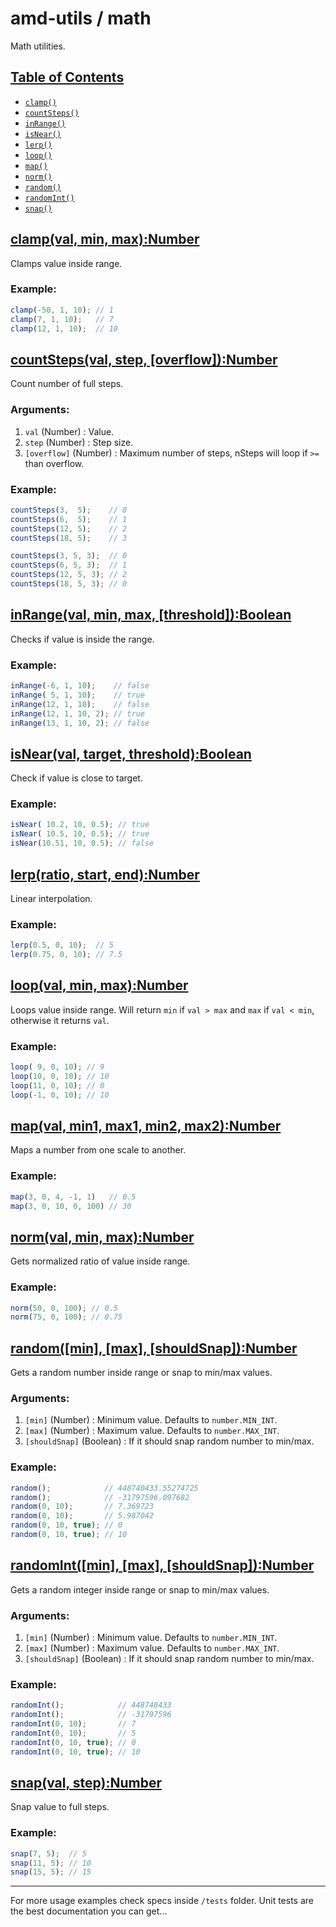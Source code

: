 # amd-utils / math #

Math utilities.



## <a href="#toc" name="toc">Table of Contents</a>

 - [`clamp()`](#clamp)
 - [`countSteps()`](#countSteps)
 - [`inRange()`](#inRange)
 - [`isNear()`](#isNear)
 - [`lerp()`](#lerp)
 - [`loop()`](#loop)
 - [`map()`](#map)
 - [`norm()`](#norm)
 - [`random()`](#random)
 - [`randomInt()`](#randomInt)
 - [`snap()`](#snap)



## <a href="#clamp" name="clamp">clamp(val, min, max):Number</a>

Clamps value inside range.

### Example:

```js
clamp(-50, 1, 10); // 1
clamp(7, 1, 10);   // 7
clamp(12, 1, 10);  // 10
```



## <a href="#countSteps" name="countSteps">countSteps(val, step, [overflow]):Number</a>

Count number of full steps.

### Arguments:

 1. `val` (Number)        : Value.
 2. `step` (Number)       : Step size.
 3. `[overflow]` (Number) : Maximum number of steps, nSteps will loop if
`>=` than overflow.


### Example:

```js
countSteps(3,  5);    // 0
countSteps(6,  5);    // 1
countSteps(12, 5);    // 2
countSteps(18, 5);    // 3

countSteps(3, 5, 3);  // 0
countSteps(6, 5, 3);  // 1
countSteps(12, 5, 3); // 2
countSteps(18, 5, 3); // 0
```



## <a href="#inRange" name="inRange">inRange(val, min, max, [threshold]):Boolean</a>

Checks if value is inside the range.

### Example:

```js
inRange(-6, 1, 10);    // false
inRange( 5, 1, 10);    // true
inRange(12, 1, 10);    // false
inRange(12, 1, 10, 2); // true
inRange(13, 1, 10, 2); // false
```



## <a href="#isNear" name="isNear">isNear(val, target, threshold):Boolean</a>

Check if value is close to target.

### Example:

```js
isNear( 10.2, 10, 0.5); // true
isNear( 10.5, 10, 0.5); // true
isNear(10.51, 10, 0.5); // false
```



## <a href="#lerp" name="lerp">lerp(ratio, start, end):Number</a>

Linear interpolation.

### Example:

```js
lerp(0.5, 0, 10);  // 5
lerp(0.75, 0, 10); // 7.5
```



## <a href="#loop" name="loop">loop(val, min, max):Number</a>

Loops value inside range. Will return `min` if `val > max` and `max` if `val
< min`, otherwise it returns `val`.

### Example:

```js
loop( 9, 0, 10); // 9
loop(10, 0, 10); // 10
loop(11, 0, 10); // 0
loop(-1, 0, 10); // 10
```



## <a href="#map" name="map">map(val, min1, max1, min2, max2):Number</a>

Maps a number from one scale to another.

### Example:

```js
map(3, 0, 4, -1, 1)   // 0.5
map(3, 0, 10, 0, 100) // 30
```



## <a href="#norm" name="norm">norm(val, min, max):Number</a>

Gets normalized ratio of value inside range.

### Example:

```js
norm(50, 0, 100); // 0.5
norm(75, 0, 100); // 0.75
```


## <a href="#random" name="random">random([min], [max], [shouldSnap]):Number</a>

Gets a random number inside range or snap to min/max values.

### Arguments:

 1. `[min]` (Number)         : Minimum value. Defaults to `number.MIN_INT`.
 2. `[max]` (Number)         : Maximum value. Defaults to `number.MAX_INT`.
 3. `[shouldSnap]` (Boolean) : If it should snap random number to min/max.


### Example:

```js
random();            // 448740433.55274725
random();            // -31797596.097682
random(0, 10);       // 7.369723
random(0, 10);       // 5.987042
random(0, 10, true); // 0
random(0, 10, true); // 10
```



## <a href="#randomInt" name="randomInt">randomInt([min], [max], [shouldSnap]):Number</a>

Gets a random integer inside range or snap to min/max values.

### Arguments:

 1. `[min]` (Number)         : Minimum value. Defaults to `number.MIN_INT`.
 2. `[max]` (Number)         : Maximum value. Defaults to `number.MAX_INT`.
 3. `[shouldSnap]` (Boolean) : If it should snap random number to min/max.


### Example:

```js
randomInt();            // 448740433
randomInt();            // -31797596
randomInt(0, 10);       // 7
randomInt(0, 10);       // 5
randomInt(0, 10, true); // 0
randomInt(0, 10, true); // 10
```



## <a href="#snap" name="snap">snap(val, step):Number</a>

Snap value to full steps.

### Example:

```js
snap(7, 5);  // 5
snap(11, 5); // 10
snap(15, 5); // 15
```


-------------------------------------------------------------------------------

For more usage examples check specs inside `/tests` folder. Unit tests are the
best documentation you can get...


